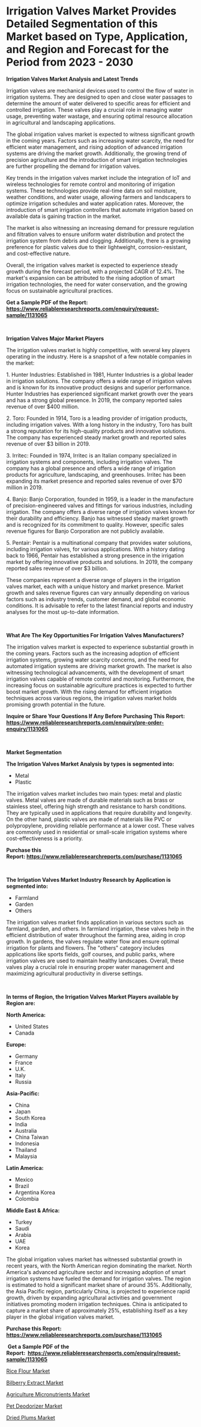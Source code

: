 <p><h1>Irrigation Valves Market Provides Detailed Segmentation of this Market based on Type, Application, and Region and Forecast for the Period from 2023 - 2030</h1></p><p><strong>Irrigation Valves Market Analysis and Latest Trends</strong></p>
<p><p>Irrigation valves are mechanical devices used to control the flow of water in irrigation systems. They are designed to open and close water passages to determine the amount of water delivered to specific areas for efficient and controlled irrigation. These valves play a crucial role in managing water usage, preventing water wastage, and ensuring optimal resource allocation in agricultural and landscaping applications.</p><p>The global irrigation valves market is expected to witness significant growth in the coming years. Factors such as increasing water scarcity, the need for efficient water management, and rising adoption of advanced irrigation systems are driving the market growth. Additionally, the growing trend of precision agriculture and the introduction of smart irrigation technologies are further propelling the demand for irrigation valves.</p><p>Key trends in the irrigation valves market include the integration of IoT and wireless technologies for remote control and monitoring of irrigation systems. These technologies provide real-time data on soil moisture, weather conditions, and water usage, allowing farmers and landscapers to optimize irrigation schedules and water application rates. Moreover, the introduction of smart irrigation controllers that automate irrigation based on available data is gaining traction in the market.</p><p>The market is also witnessing an increasing demand for pressure regulation and filtration valves to ensure uniform water distribution and protect the irrigation system from debris and clogging. Additionally, there is a growing preference for plastic valves due to their lightweight, corrosion-resistant, and cost-effective nature.</p><p>Overall, the irrigation valves market is expected to experience steady growth during the forecast period, with a projected CAGR of 12.4%. The market's expansion can be attributed to the rising adoption of smart irrigation technologies, the need for water conservation, and the growing focus on sustainable agricultural practices.</p></p>
<p><strong>Get a Sample PDF of the Report:&nbsp; <a href="https://www.reliableresearchreports.com/enquiry/request-sample/1131065">https://www.reliableresearchreports.com/enquiry/request-sample/1131065</a></strong></p>
<p>&nbsp;</p>
<p><strong>Irrigation Valves Major Market Players</strong></p>
<p><p>The irrigation valves market is highly competitive, with several key players operating in the industry. Here is a snapshot of a few notable companies in the market:</p><p>1. Hunter Industries: Established in 1981, Hunter Industries is a global leader in irrigation solutions. The company offers a wide range of irrigation valves and is known for its innovative product designs and superior performance. Hunter Industries has experienced significant market growth over the years and has a strong global presence. In 2019, the company reported sales revenue of over $400 million.</p><p>2. Toro: Founded in 1914, Toro is a leading provider of irrigation products, including irrigation valves. With a long history in the industry, Toro has built a strong reputation for its high-quality products and innovative solutions. The company has experienced steady market growth and reported sales revenue of over $3 billion in 2019.</p><p>3. Irritec: Founded in 1974, Irritec is an Italian company specialized in irrigation systems and components, including irrigation valves. The company has a global presence and offers a wide range of irrigation products for agriculture, landscaping, and greenhouses. Irritec has been expanding its market presence and reported sales revenue of over $70 million in 2019.</p><p>4. Banjo: Banjo Corporation, founded in 1959, is a leader in the manufacture of precision-engineered valves and fittings for various industries, including irrigation. The company offers a diverse range of irrigation valves known for their durability and efficiency. Banjo has witnessed steady market growth and is recognized for its commitment to quality. However, specific sales revenue figures for Banjo Corporation are not publicly available.</p><p>5. Pentair: Pentair is a multinational company that provides water solutions, including irrigation valves, for various applications. With a history dating back to 1966, Pentair has established a strong presence in the irrigation market by offering innovative products and solutions. In 2019, the company reported sales revenue of over $3 billion.</p><p>These companies represent a diverse range of players in the irrigation valves market, each with a unique history and market presence. Market growth and sales revenue figures can vary annually depending on various factors such as industry trends, customer demand, and global economic conditions. It is advisable to refer to the latest financial reports and industry analyses for the most up-to-date information.</p></p>
<p>&nbsp;</p>
<p><strong>What Are The Key Opportunities For Irrigation Valves Manufacturers?</strong></p>
<p><p>The irrigation valves market is expected to experience substantial growth in the coming years. Factors such as the increasing adoption of efficient irrigation systems, growing water scarcity concerns, and the need for automated irrigation systems are driving market growth. The market is also witnessing technological advancements, with the development of smart irrigation valves capable of remote control and monitoring. Furthermore, the increasing focus on sustainable agriculture practices is expected to further boost market growth. With the rising demand for efficient irrigation techniques across various regions, the irrigation valves market holds promising growth potential in the future.</p></p>
<p><strong>Inquire or Share Your Questions If Any Before Purchasing This Report: <a href="https://www.reliableresearchreports.com/enquiry/pre-order-enquiry/1131065">https://www.reliableresearchreports.com/enquiry/pre-order-enquiry/1131065</a></strong></p>
<p>&nbsp;</p>
<p><strong>Market Segmentation</strong></p>
<p><strong>The Irrigation Valves Market Analysis by types is segmented into:</strong></p>
<p><ul><li>Metal</li><li>Plastic</li></ul></p>
<p><p>The irrigation valves market includes two main types: metal and plastic valves. Metal valves are made of durable materials such as brass or stainless steel, offering high strength and resistance to harsh conditions. They are typically used in applications that require durability and longevity. On the other hand, plastic valves are made of materials like PVC or polypropylene, providing reliable performance at a lower cost. These valves are commonly used in residential or small-scale irrigation systems where cost-effectiveness is a priority.</p></p>
<p><strong>Purchase this Report:&nbsp;<a href="https://www.reliableresearchreports.com/purchase/1131065">https://www.reliableresearchreports.com/purchase/1131065</a></strong></p>
<p>&nbsp;</p>
<p><strong>The Irrigation Valves Market Industry Research by Application is segmented into:</strong></p>
<p><ul><li>Farmland</li><li>Garden</li><li>Others</li></ul></p>
<p><p>The irrigation valves market finds application in various sectors such as farmland, garden, and others. In farmland irrigation, these valves help in the efficient distribution of water throughout the farming area, aiding in crop growth. In gardens, the valves regulate water flow and ensure optimal irrigation for plants and flowers. The "others" category includes applications like sports fields, golf courses, and public parks, where irrigation valves are used to maintain healthy landscapes. Overall, these valves play a crucial role in ensuring proper water management and maximizing agricultural productivity in diverse settings.</p></p>
<p>&nbsp;</p>
<p><strong>In terms of Region, the Irrigation Valves Market Players available by Region are:</strong></p>
<p>
    <p> <strong> North America: </strong>
        <ul>
            <li>United States</li>
            <li>Canada</li>
        </ul>
        </p> 
    <p> <strong> Europe: </strong>
        <ul>
            <li>Germany</li>
            <li>France</li>
            <li>U.K.</li>
            <li>Italy</li>
            <li>Russia</li>
        </ul>
        </p> 
    <p> <strong> Asia-Pacific: </strong>
        <ul>
            <li>China</li>
            <li>Japan</li>
            <li>South Korea</li>
            <li>India</li>
            <li>Australia</li>
            <li>China Taiwan</li>
            <li>Indonesia</li>
            <li>Thailand</li>
            <li>Malaysia</li>
        </ul>
        </p> 
    <p> <strong> Latin America: </strong>
        <ul>
            <li>Mexico</li>
            <li>Brazil</li>
            <li>Argentina Korea</li>
            <li>Colombia</li>
        </ul>
        </p> 
    <p> <strong> Middle East & Africa: </strong>
        <ul>
            <li>Turkey</li>
            <li>Saudi</li>
            <li>Arabia</li>
            <li>UAE</li>
            <li>Korea</li>
        </ul>
    </p>
    </p>
<p><p>The global irrigation valves market has witnessed substantial growth in recent years, with the North American region dominating the market. North America's advanced agriculture sector and increasing adoption of smart irrigation systems have fueled the demand for irrigation valves. The region is estimated to hold a significant market share of around 35%. Additionally, the Asia Pacific region, particularly China, is projected to experience rapid growth, driven by expanding agricultural activities and government initiatives promoting modern irrigation techniques. China is anticipated to capture a market share of approximately 25%, establishing itself as a key player in the global irrigation valves market.</p></p>
<p><strong>Purchase this Report: <a href="https://www.reliableresearchreports.com/purchase/1131065">https://www.reliableresearchreports.com/purchase/1131065</a></strong></p>
<p>&nbsp;<strong>Get a Sample PDF of the Report:&nbsp;&nbsp;<a href="https://www.reliableresearchreports.com/enquiry/request-sample/1131065">https://www.reliableresearchreports.com/enquiry/request-sample/1131065</a></strong></p>
<p><strong></strong></p>
<p><p><a href="https://www.linkedin.com/pulse/rice-flour-market-share-amp-new-trends-analysis-report-type-ue5kf/">Rice Flour Market</a></p><p><a href="https://github.com/WillieWoodard/Market-Research-Report-List-1/blob/main/bilberry-extract-market.md">Bilberry Extract Market</a></p><p><a href="https://github.com/PeterParrish5/Market-Research-Report-List-1/blob/main/agriculture-micronutrients-market.md">Agriculture Micronutrients Market</a></p><p><a href="https://medium.com/@snehareportprime/pet-deodorizer-nbsp-market-focuses-on-market-share-size-and-projected-forecast-till-2030-b3026557b344">Pet Deodorizer Market</a></p><p><a href="https://www.linkedin.com/pulse/dried-plums-market-size-growth-forecast-from-2023--okk3f/">Dried Plums Market</a></p></p>